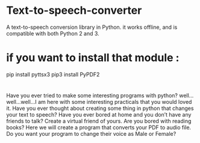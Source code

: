 # Text-to-speech-converter
A text-to-speech conversion library in Python. it works offline, and is compatible with both Python 2 and 3.

# if you want to install that module :
pip install pyttsx3
pip3 install PyPDF2


#
Have you ever tried to make some interesting programs with python? 
well…well…well…I am here with some interesting practicals that you would loved it.
Have you ever thought about creating some thing in python that changes your text to speech? 
Have you ever bored at home and you don’t have any friends to talk? Create a virtual friend of yours.
Are you bored with reading books? Here we will create a program that converts your PDF to audio file.
Do you want your program to change their voice as Male or Female? 

